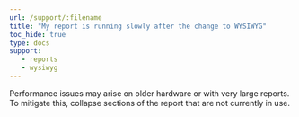 ```yaml
---
url: /support/:filename
title: "My report is running slowly after the change to WYSIWYG"
toc_hide: true
type: docs
support:
   - reports
   - wysiwyg
---
```


Performance issues may arise on older hardware or with very large reports. To mitigate this, collapse sections of the report that are not currently in use.
